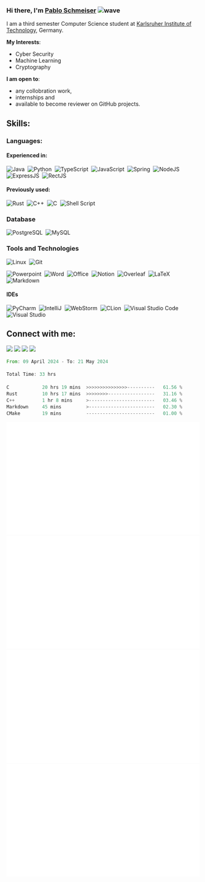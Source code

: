 ### Hi there, I'm [Pablo Schmeiser](https://pablo-schmeiser.github.io) <img alt="wave" src="https://raw.githubusercontent.com/MartinHeinz/MartinHeinz/master/wave.gif" width="30px">

I am a third semester Computer Science student at [Karlsruher Institute of Technology](https://kit.edu), Germany.

**My Interests**:
- Cyber Security
- Machine Learning
- Cryptography

 **I am open to**:

- any collobration work,
- internships and
- available to become reviewer on GitHub projects.

## Skills:

### Languages:
#### Experienced in:
![Java](https://img.shields.io/badge/Java-ED8B00?style=for-the-badge&logo=java&logoColor=white)&nbsp;
![Python](https://img.shields.io/badge/Python-3776AB?style=for-the-badge&logo=python&logoColor=white)&nbsp;
![TypeScript](https://img.shields.io/badge/TypeScript-007ACC?style=for-the-badge&logo=typescript&logoColor=white)&nbsp;
![JavaScript](https://img.shields.io/badge/JavaScript-F7DF1E?style=for-the-badge&logo=javascript&logoColor=black)&nbsp;
![Spring](https://img.shields.io/badge/Spring-6DB33F?style=for-the-badge&logo=spring&logoColor=white)&nbsp;
![NodeJS](https://img.shields.io/badge/Node.js-43853D?style=for-the-badge&logo=node.js&logoColor=white)&nbsp;
![ExpressJS](https://img.shields.io/badge/Express.js-404D59?style=for-the-badge)&nbsp;
![RectJS](https://img.shields.io/badge/React-20232A?style=for-the-badge&logo=react&logoColor=61DAFB)&nbsp;

#### Previously used:
![Rust](https://img.shields.io/badge/Rust-000000?style=for-the-badge&logo=rust&logoColor=white)&nbsp;
![C++](https://img.shields.io/badge/C%2B%2B-00599C?style=for-the-badge&logo=c%2B%2B&logoColor=white)&nbsp;
![C](https://img.shields.io/badge/C-00599C?style=for-the-badge&logo=c&logoColor=white)&nbsp;
![Shell Script](https://img.shields.io/badge/Shell_Script-121011?style=for-the-badge&logo=gnu-bash&logoColor=white)&nbsp;

### Database

![PostgreSQL](https://img.shields.io/badge/PostgreSQL-316192?style=for-the-badge&logo=postgresql&logoColor=white)&nbsp;
![MySQL](https://img.shields.io/badge/MySQL-00000F?style=for-the-badge&logo=mysql&logoColor=white)&nbsp;

### Tools and Technologies

![Linux](https://img.shields.io/badge/Linux-FCC624?style=for-the-badge&logo=linux&logoColor=black)&nbsp;
![Git](https://img.shields.io/badge/GIT-E44C30?style=for-the-badge&logo=git&logoColor=white)&nbsp;

![Powerpoint](https://img.shields.io/badge/Microsoft_PowerPoint-B7472A?style=for-the-badge&logo=microsoft-powerpoint&logoColor=white)&nbsp;
![Word](https://img.shields.io/badge/Microsoft_Word-2B579A?style=for-the-badge&logo=microsoft-word&logoColor=white)&nbsp;
![Office](https://img.shields.io/badge/Microsoft_Office-D83B01?style=for-the-badge&logo=microsoft-office&logoColor=white)&nbsp;
![Notion](https://img.shields.io/badge/Notion-000000?style=for-the-badge&logo=notion&logoColor=white)&nbsp;
![Overleaf](https://img.shields.io/badge/Overleaf-47A141?style=for-the-badge&logo=Overleaf&logoColor=white)&nbsp;
![LaTeX](https://img.shields.io/badge/latex-%23008080.svg?style=for-the-badge&logo=latex&logoColor=white)&nbsp;
![Markdown](https://img.shields.io/badge/markdown-%23000000.svg?style=for-the-badge&logo=markdown&logoColor=white)&nbsp;


#### IDEs

![PyCharm](https://img.shields.io/badge/pycharm-143?style=for-the-badge&logo=pycharm&logoColor=black&color=black&labelColor=brightgreen)&nbsp;
![IntelliJ](https://img.shields.io/badge/IntelliJ_IDEA-000000.svg?style=for-the-badge&logo=intellij-idea&logoColor=black&color=black&labelColor=orange)&nbsp;
![WebStorm](https://img.shields.io/badge/WebStorm-000000?style=for-the-badge&logo=WebStorm&logoColor=black&color=black&labelColor=blue)&nbsp;
![CLion](https://img.shields.io/badge/CLion-000000?style=for-the-badge&logo=clion&logoColor=black&color=black&labelColor=yellowgreen)&nbsp;
![Visual Studio Code](https://img.shields.io/badge/Visual%20Studio%20Code-0078d7.svg?style=for-the-badge&logo=visual-studio-code&logoColor=white)&nbsp;
![Visual Studio](https://img.shields.io/badge/Visual_Studio-5C2D91?style=for-the-badge&logo=visual%20studio&logoColor=white)&nbsp;
## Connect with me:

<p align = "center">

[<img src ="https://img.shields.io/badge/website-%23.svg?&style=for-the-badge&logo=www&logoColor=white%22&color=black">](https://pablo-schmeiser.github.io/)
[<img src="https://img.shields.io/badge/twitter-%231DA1F2.svg?&style=for-the-badge&logo=twitter&logoColor=white&color=black" />](https://twitter.com/pablosmr1) 
[<img src="https://img.shields.io/badge/linkedin-%2312100E.svg?&style=for-the-badge&logo=linkedin&logoColor=white&color=black" />](https://www.linkedin.com/in/pablo-schmeiser-691630208/)
[<img src="https://img.shields.io/badge/instagram-%2312100E.svg?&style=for-the-badge&logo=instagram&logoColor=white&color=black" />](https://instagram.com/pablo_smr52)
</p>

<!--START_SECTION:waka-->

```rust
From: 09 April 2024 - To: 21 May 2024

Total Time: 33 hrs

C            20 hrs 19 mins  >>>>>>>>>>>>>>>----------   61.56 %
Rust         10 hrs 17 mins  >>>>>>>>-----------------   31.16 %
C++          1 hr 8 mins     >------------------------   03.46 %
Markdown     45 mins         >------------------------   02.30 %
CMake        19 mins         -------------------------   01.00 %
```

<!--END_SECTION:waka-->

<p float="left">
  <img src ="https://raw.githubusercontent.com/pablo-schmeiser/github-stats/master/generated/overview.svg#gh-dark-mode-only"/>
  <img src ="https://raw.githubusercontent.com/pablo-schmeiser/github-stats/master/generated/overview.svg#gh-light-mode-only"/>

  <img src ="https://raw.githubusercontent.com/pablo-schmeiser/github-stats/master/generated/languages.svg#gh-dark-mode-only"/>
  <img src ="https://raw.githubusercontent.com/pablo-schmeiser/github-stats/master/generated/languages.svg#gh-light-mode-only"/>
</p>

<!-- [<img src="https://github-profile-trophy.vercel.app/?username=pablo-schmeiser&row=2&column=3" />](https://github.com/ryo-ma/github-profile-trophy) -->
